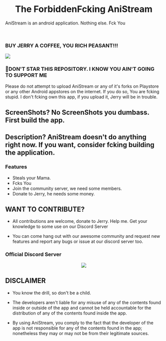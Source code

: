 <h1 align="center">
   The ForbiddenFcking AniStream
</h1>

<p align="center">


AniStream is an android application. Nothing else. Fck You

<br>


### BUY JERRY A COFFEE, YOU RICH PEASANT!!!  

<a 
   href="https://www.buymeacoffee.com/jerry08"><img src="https://img.buymeacoffee.com/button-api/?text=Buy me a coffee&emoji=&slug=jerry08&button_colour=FFDD00&font_colour=000000&font_family=Poppins&outline_colour=000000&coffee_colour=ffffff" /></a>
<br>

### 🌟DON'T STAR THIS REPOSITORY. I KNOW YOU AIN'T GOING TO SUPPORT ME

Please do not attempt to upload AniStream or any of it's forks on Playstore or any other Android appstores on the internet. If you do so, You are fcking stupid. I don't fcking own this app, if you upload it, Jerry will be in trouble. 

## ScreenShots? No ScreenShots you dumbass. First build the app. 


## Description? AniStream doesn't do anything right now. If you want, consider fcking building the application. 


### Features

* Steals your Mama.
* Fcks You
* Join the community server, we need some members.
* Donate to Jerry, he needs some money. 



## WANT TO CONTRIBUTE?

- All contributions are welcome, donate to Jerry. Help me. Get your knowledge to some use on our Discord Server

- You can come hang out with our awesome community and request new features and report any bugs or issue at our discord server too.

### Official Discord Server

<p align="center">
 <a href="https://discord.gg/mhxsSMy2Nf">
  <img src="https://invidget.switchblade.xyz/mhxsSMy2Nf">
 </a>
</p>

## DISCLAIMER

* You know the drill, so don't be a child. 

* The developers aren't liable for any misuse of any of the contents found inside or outside of the app and cannot be held accountable for the distribution of any of the contents found inside the app.

* By using AniStream, you comply to the fact that the developer of the app is not responsible for any of the contents found in the app; nonetheless they may or may not be from their legitimate sources. 

